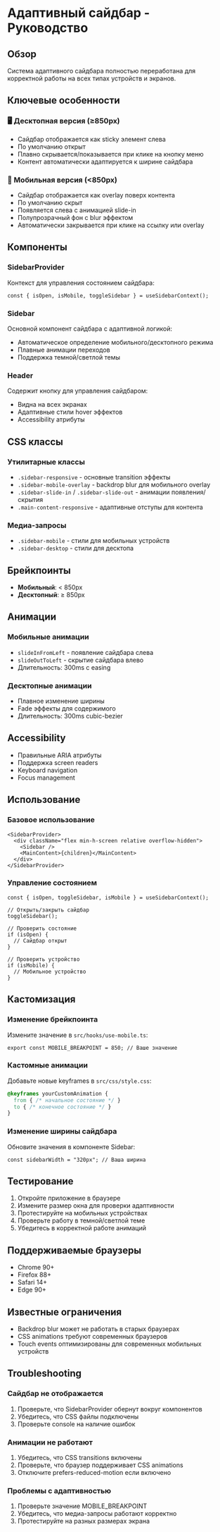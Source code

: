 # Адаптивный сайдбар - Руководство

## Обзор

Система адаптивного сайдбара полностью переработана для корректной работы на всех типах устройств и экранов.

## Ключевые особенности

### 🖥️ Десктопная версия (≥850px)
- Сайдбар отображается как sticky элемент слева
- По умолчанию открыт
- Плавно скрывается/показывается при клике на кнопку меню
- Контент автоматически адаптируется к ширине сайдбара

### 📱 Мобильная версия (<850px)
- Сайдбар отображается как overlay поверх контента
- По умолчанию скрыт
- Появляется слева с анимацией slide-in
- Полупрозрачный фон с blur эффектом
- Автоматически закрывается при клике на ссылку или overlay

## Компоненты

### SidebarProvider
Контекст для управления состоянием сайдбара:
```tsx
const { isOpen, isMobile, toggleSidebar } = useSidebarContext();
```

### Sidebar
Основной компонент сайдбара с адаптивной логикой:
- Автоматическое определение мобильного/десктопного режима
- Плавные анимации переходов
- Поддержка темной/светлой темы

### Header
Содержит кнопку для управления сайдбаром:
- Видна на всех экранах
- Адаптивные стили hover эффектов
- Accessibility атрибуты

## CSS классы

### Утилитарные классы
- `.sidebar-responsive` - основные transition эффекты
- `.sidebar-mobile-overlay` - backdrop blur для мобильного overlay
- `.sidebar-slide-in` / `.sidebar-slide-out` - анимации появления/скрытия
- `.main-content-responsive` - адаптивные отступы для контента

### Медиа-запросы
- `.sidebar-mobile` - стили для мобильных устройств
- `.sidebar-desktop` - стили для десктопа

## Брейкпоинты

- **Мобильный**: < 850px
- **Десктопный**: ≥ 850px

## Анимации

### Мобильные анимации
- `slideInFromLeft` - появление сайдбара слева
- `slideOutToLeft` - скрытие сайдбара влево
- Длительность: 300ms с easing

### Десктопные анимации
- Плавное изменение ширины
- Fade эффекты для содержимого
- Длительность: 300ms cubic-bezier

## Accessibility

- Правильные ARIA атрибуты
- Поддержка screen readers
- Keyboard navigation
- Focus management

## Использование

### Базовое использование
```tsx
<SidebarProvider>
  <div className="flex min-h-screen relative overflow-hidden">
    <Sidebar />
    <MainContent>{children}</MainContent>
  </div>
</SidebarProvider>
```

### Управление состоянием
```tsx
const { isOpen, toggleSidebar, isMobile } = useSidebarContext();

// Открыть/закрыть сайдбар
toggleSidebar();

// Проверить состояние
if (isOpen) {
  // Сайдбар открыт
}

// Проверить устройство
if (isMobile) {
  // Мобильное устройство
}
```

## Кастомизация

### Изменение брейкпоинта
Измените значение в `src/hooks/use-mobile.ts`:
```tsx
export const MOBILE_BREAKPOINT = 850; // Ваше значение
```

### Кастомные анимации
Добавьте новые keyframes в `src/css/style.css`:
```css
@keyframes yourCustomAnimation {
  from { /* начальное состояние */ }
  to { /* конечное состояние */ }
}
```

### Изменение ширины сайдбара
Обновите значения в компоненте Sidebar:
```tsx
const sidebarWidth = "320px"; // Ваша ширина
```

## Тестирование

1. Откройте приложение в браузере
2. Измените размер окна для проверки адаптивности
3. Протестируйте на мобильных устройствах
4. Проверьте работу в темной/светлой теме
5. Убедитесь в корректной работе анимаций

## Поддерживаемые браузеры

- Chrome 90+
- Firefox 88+
- Safari 14+
- Edge 90+

## Известные ограничения

- Backdrop blur может не работать в старых браузерах
- CSS animations требуют современных браузеров
- Touch events оптимизированы для современных мобильных устройств

## Troubleshooting

### Сайдбар не отображается
1. Проверьте, что SidebarProvider обернут вокруг компонентов
2. Убедитесь, что CSS файлы подключены
3. Проверьте console на наличие ошибок

### Анимации не работают
1. Убедитесь, что CSS transitions включены
2. Проверьте, что браузер поддерживает CSS animations
3. Отключите prefers-reduced-motion если включено

### Проблемы с адаптивностью
1. Проверьте значение MOBILE_BREAKPOINT
2. Убедитесь, что медиа-запросы работают корректно
3. Протестируйте на разных размерах экрана 